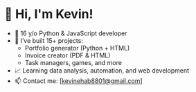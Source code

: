 # 👋 Hi, I'm Kevin!

- 🧠 16 y/o Python & JavaScript developer
- 🔨 I’ve built 15+ projects:
  - Portfolio generator (Python + HTML)
  - Invoice creator (PDF & HTML)
  - Task managers, games, and more
- 📈 Learning data analysis, automation, and web development
- 📫 Contact me: [kevinehab8801@gmail.com]
